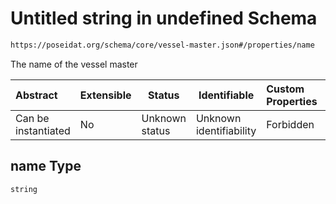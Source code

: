 # Untitled string in undefined Schema

```txt
https://poseidat.org/schema/core/vessel-master.json#/properties/name
```

The name of the vessel master


| Abstract            | Extensible | Status         | Identifiable            | Custom Properties | Additional Properties | Access Restrictions | Defined In                                                                     |
| :------------------ | ---------- | -------------- | ----------------------- | :---------------- | --------------------- | ------------------- | ------------------------------------------------------------------------------ |
| Can be instantiated | No         | Unknown status | Unknown identifiability | Forbidden         | Allowed               | none                | [vessel-master.json\*](schemas/core/vessel-master.json "open original schema") |

## name Type

`string`
